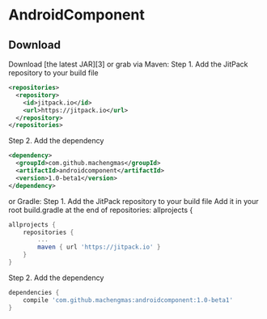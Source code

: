 AndroidComponent
======
Download
--------

Download [the latest JAR][3] or grab via Maven:
Step 1. Add the JitPack repository to your build file
```xml
<repositories>
  <repository>
    <id>jitpack.io</id>
    <url>https://jitpack.io</url>
  </repository>
</repositories>
```
Step 2. Add the dependency
```xml
<dependency>
  <groupId>com.github.machengmas</groupId>
  <artifactId>androidcomponent</artifactId>
  <version>1.0-beta1</version>
</dependency>
```
or Gradle:
Step 1. Add the JitPack repository to your build file
Add it in your root build.gradle at the end of repositories:
	allprojects {
```groovy
allprojects {
	repositories {
		...
		maven { url 'https://jitpack.io' }
	}
}
```
Step 2. Add the dependency
```groovy
dependencies {
	compile 'com.github.machengmas:androidcomponent:1.0-beta1'
}
```

